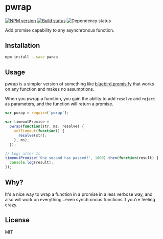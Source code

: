 # pwrap

[![NPM version][npm-image]][npm-url]
[![Build status][travis-image]][travis-url]
![Dependency status][david-image]

Add promise capability to any asynchronous function.

## Installation
```bash
npm install --save pwrap
```

## Usage
pwrap is a simpler version of something like [bluebird.promisify](http://bluebirdjs.com/docs/api/promise.promisify.html) that works on any function and makes no assumptions.

When you pwrap a function, you gain the ability to add `resolve` and `reject` as parameters, and the function will return a promise.

```javascript
var pwrap = require('pwrap');

var timeoutPromise =
  pwrap(function(str, ms, resolve) {
    setTimeout(function() {
      resolve(str);
    }, ms);
  });

// Logs after 1s
timeoutPromise('One second has passed!', 1000).then(function(result) {
  console.log(result);
});
```

## Why?
It's a nice way to wrap a function in a promise in a less verbose way, and also will work on everything...even synchronous functions if you're feeling crazy.

## License
MIT

[npm-image]: https://img.shields.io/npm/v/pwrap.svg?style=flat-square
[npm-url]: https://www.npmjs.com/package/pwrap
[travis-image]: https://img.shields.io/travis/AriaFallah/pwrap.svg?style=flat-square
[travis-url]: https://travis-ci.org/AriaFallah/pwrap
[david-image]: https://img.shields.io/david/AriaFallah/pwrap.svg?style=flat-square
